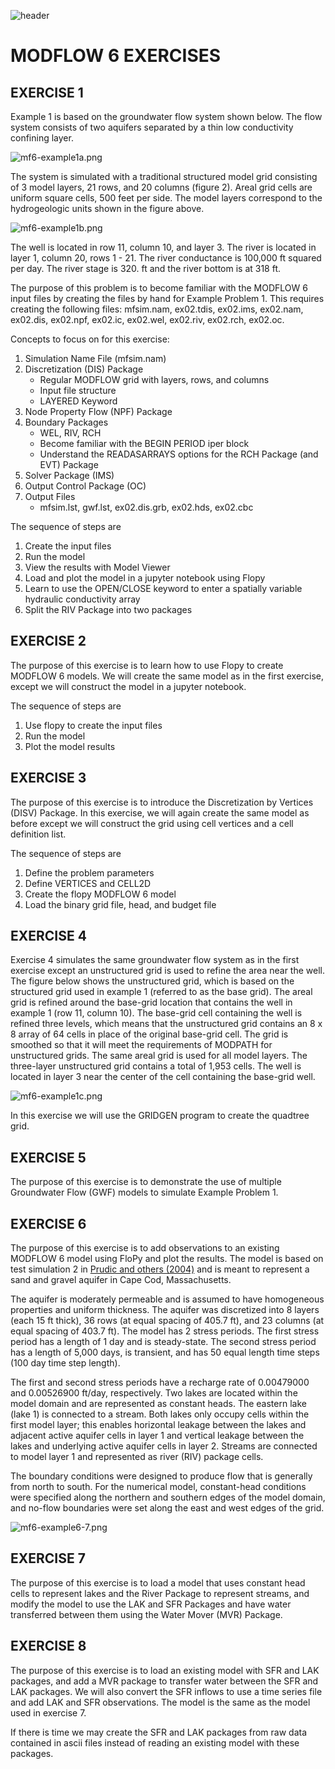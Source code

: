 ![header](../img/header.jpg)

# MODFLOW 6 EXERCISES

## EXERCISE 1
Example 1 is based on the groundwater flow system shown below. The flow system consists of two aquifers separated by a thin low conductivity confining layer.

![mf6-example1a.png](../img/mf6-example1a.png)

The system is simulated with a traditional structured model grid consisting of 3 model layers, 21 rows, and 20 columns (figure 2). Areal grid cells are uniform square cells, 500 feet per side. The model layers correspond to the hydrogeologic units shown in the figure above.

![mf6-example1b.png](../img/mf6-example1b.png)

The well is located in row 11, column 10, and layer 3. The river is located in layer 1, column 20, rows 1 - 21.  The river conductance is 100,000 ft squared per day.  The river stage is 320. ft and the river bottom is at 318 ft.

The purpose of this problem is to become familiar with the MODFLOW 6 input files by creating the files by hand for Example Problem 1.  This requires creating the following files: mfsim.nam, ex02.tdis, ex02.ims, ex02.nam, ex02.dis, ex02.npf, ex02.ic, ex02.wel, ex02.riv, ex02.rch, ex02.oc.

Concepts to focus on for this exercise:
1. Simulation Name File (mfsim.nam)
2. Discretization (DIS) Package
    * Regular MODFLOW grid with layers, rows, and columns
    * Input file structure
    * LAYERED Keyword
3. Node Property Flow (NPF) Package
4. Boundary Packages
    * WEL, RIV, RCH
    * Become familiar with the BEGIN PERIOD iper block
    * Understand the READASARRAYS options for the RCH Package (and EVT) Package
5. Solver Package (IMS)
6. Output Control Package (OC)
7. Output Files
    * mfsim.lst, gwf.lst, ex02.dis.grb, ex02.hds, ex02.cbc

The sequence of steps are
1. Create the input files
2. Run the model
3. View the results with Model Viewer
4. Load and plot the model in a jupyter notebook using Flopy
5. Learn to use the OPEN/CLOSE keyword to enter a spatially variable hydraulic conductivity array
6. Split the RIV Package into two packages


## EXERCISE 2

The purpose of this exercise is to learn how to use Flopy to create MODFLOW 6 models.  We will create the same model as in the first exercise, except we will construct the model in a jupyter notebook.

The sequence of steps are
1. Use flopy to create the input files
2. Run the model
3. Plot the model results

## EXERCISE 3

The purpose of this exercise is to introduce the Discretization by Vertices (DISV) Package.  In this exercise, we will again create the same model as before except we will construct the grid using cell vertices and a cell definition list.

The sequence of steps are
1. Define the problem parameters
2. Define VERTICES and CELL2D
3. Create the flopy MODFLOW 6 model
4. Load the binary grid file, head, and budget file

## EXERCISE 4

Exercise 4 simulates the same groundwater flow system as in the first exercise except an unstructured grid is used to refine the area near the well. The figure below shows the unstructured grid, which is based on the structured grid used in example 1 (referred to as the base grid). The areal grid is refined around the base-grid location that contains the well in example 1 (row 11, column 10). The base-grid cell containing the well is refined three levels, which means that the unstructured grid contains an 8 x 8 array of 64 cells in place of the original base-grid cell. The grid is smoothed so that it will meet the requirements of MODPATH for unstructured grids. The same areal grid is used for all model layers. The three-layer unstructured grid contains a total of 1,953 cells. The well is located in layer 3 near the center of the cell containing the base-grid well.

![mf6-example1c.png](../img/mf6-example1c.png)

In this exercise we will use the GRIDGEN program to create the quadtree grid.

## EXERCISE 5

The purpose of this exercise is to demonstrate the use of multiple Groundwater Flow (GWF) models to simulate Example Problem 1.

## EXERCISE 6

The purpose of this exercise is to add observations to an existing MODFLOW 6 model using FloPy and plot the results. The model is based on test simulation 2 in [Prudic and others (2004)](https://water.usgs.gov/nrp/gwsoftware/modflow2000/ofr2004-1042.pdf) and is meant to represent  a sand and gravel aquifer in Cape Cod, Massachusetts.

The aquifer is moderately permeable and is assumed to have homogeneous properties and uniform thickness. The aquifer was discretized into 8 layers (each 15 ft thick), 36 rows (at equal spacing of 405.7 ft), and 23 columns (at equal spacing of 403.7 ft). The model has 2 stress periods. The first stress period has a length of 1 day and is steady-state. The second stress period has a length of 5,000 days, is transient, and has 50 equal length time steps (100 day time step length).

The first and second stress periods have a recharge rate of 0.00479000 and 0.00526900 ft/day, respectively. Two lakes are located within the model domain and are represented as constant heads. The eastern lake (lake 1) is connected to a stream. Both lakes only occupy cells within the first model layer; this enables horizontal leakage between the lakes and adjacent active aquifer cells in layer 1 and vertical leakage between the lakes and underlying active aquifer cells in layer 2. Streams are connected to model layer 1 and represented as river (RIV) package cells.

The boundary conditions were designed to produce flow that is generally from north to south. For the numerical model, constant-head conditions were specified along the northern and southern edges of the model domain, and no-flow boundaries were set along the east and west edges of the grid.

![mf6-example6-7.png](../img/mf6-example6-7.png)


## EXERCISE 7

The purpose of this exercise is to load a model that uses constant head cells to represent lakes and the River Package to represent streams, and modify the model to use the LAK and SFR Packages and have water transferred between them using the Water Mover (MVR) Package.

## EXERCISE 8

The purpose of this exercise is to load an existing model with SFR and LAK packages, and add a MVR package to transfer water between the SFR and LAK packages. We will also convert the SFR inflows to use a time series file and add LAK and SFR observations. The model is the same as the model used in exercise 7.

If there is time we may create the SFR and LAK packages from raw data contained in ascii files instead of reading an existing model with these packages.
